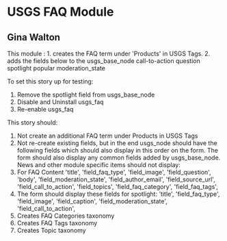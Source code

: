 # USGS FAQ Module
## Gina Walton

This module :
    1. creates the FAQ term under 'Products' in USGS Tags.
    2. adds the fields below to the usgs_base_node
        call-to-action
        question
        spotlight
        popular
        moderation_state
 

To set this story up for testing:
1. Remove the spotlight field from usgs_base_node
2. Disable and Uninstall usgs_faq
3. Re-enable usgs_faq

This story should:
1. Not create an additional FAQ term under Products in USGS Tags
2. Not re-create existing fields, but in the end usgs_node should have the 
   following fields which should also display in this order on the form. The
   form should also display any common fields added by usgs_base_node. News
   and other module specific items should not display:
3. For FAQ Content
        'title',
        'field_faq_type',
        'field_image',
        'field_question',
        'body',
        'field_moderation_state',
        'field_author_email',
        'field_source_url',
        'field_call_to_action',
        'field_topics',
        'field_faq_category',
        'field_faq_tags',
3. The form should display these fields for spotlight:
        'title',
        'field_faq_type',
        'field_image',
        'field_caption',
        'field_moderation_state',
        'field_call_to_action',
4. Creates FAQ Categories taxonomy
5. Creates FAQ Tags taxonomy
6. Creates Topic taxonomy